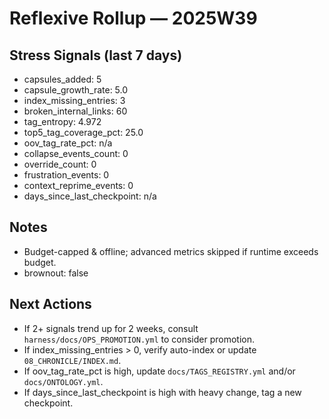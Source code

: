 # Reflexive Rollup — 2025W39

## Stress Signals (last 7 days)
- capsules_added: 5
- capsule_growth_rate: 5.0
- index_missing_entries: 3
- broken_internal_links: 60
- tag_entropy: 4.972
- top5_tag_coverage_pct: 25.0
- oov_tag_rate_pct: n/a
- collapse_events_count: 0
- override_count: 0
- frustration_events: 0
- context_reprime_events: 0
- days_since_last_checkpoint: n/a

## Notes
- Budget-capped & offline; advanced metrics skipped if runtime exceeds budget.
- brownout: false

## Next Actions
- If 2+ signals trend up for 2 weeks, consult `harness/docs/OPS_PROMOTION.yml` to consider promotion.
- If index_missing_entries > 0, verify auto-index or update `08_CHRONICLE/INDEX.md`.
- If oov_tag_rate_pct is high, update `docs/TAGS_REGISTRY.yml` and/or `docs/ONTOLOGY.yml`.
- If days_since_last_checkpoint is high with heavy change, tag a new checkpoint.